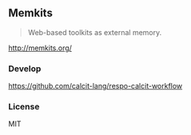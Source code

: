 
Memkits
------

> Web-based toolkits as external memory.

http://memkits.org/

### Develop

https://github.com/calcit-lang/respo-calcit-workflow

### License

MIT
